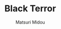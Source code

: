 --- 
slug: "black-terror"
title: "Black Terror"
publishdate: "2018-12-27"
src: "https://365manga.net/manga/black-terror"
author: "Matsuri Midou"
image: "https://data.365manga.net/images/thumbnails/32651-black-terror.jpg"
tags: ["Comedy","Fantasy","Horror","Mystery","Seinen","Supernatural"]
chapters: ["Chapter 2: Case02: Horror Night ","Chapter 1: Case01: Pay Attention"]
chapterlinks: ["https://365manga.net/black-terror/chapter-2.html","https://365manga.net/black-terror/chapter-1.html"]
description: "'Creepy Side', is a creepy and eerie neighborhood. A series of tragedies mixed with black comedy in this town begins!"
---